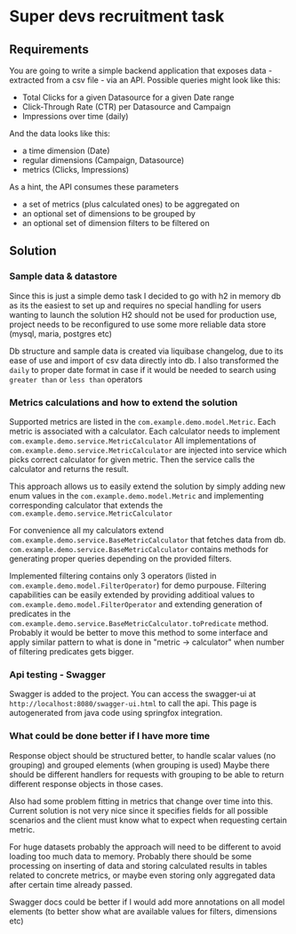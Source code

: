 # Super devs recruitment task

## Requirements
You are going to write a simple backend application that exposes data - extracted from a csv file - via an API. 
Possible queries might look like this: 
* Total Clicks for a given Datasource for a given Date range 
* Click-Through Rate (CTR) per Datasource and Campaign 
* Impressions over time (daily) 

And the data looks like this: 
* a time dimension (Date) 
* regular dimensions (Campaign, Datasource) 
* metrics (Clicks, Impressions) 

As a hint, the API consumes these parameters 
* a set of metrics (plus calculated ones) to be aggregated on 
* an optional set of dimensions to be grouped by 
* an optional set of dimension filters to be filtered on 

## Solution

### Sample data & datastore
Since this is just a simple demo task I decided to go with h2 in memory db as its the easiest to set up and requires no special handling for users wanting to launch the solution
H2 should not be used for production use, project needs to be reconfigured to use some more reliable data store (mysql, maria, postgres etc)

Db structure and sample data is created via liquibase changelog, due to its ease of use and import of csv data directly into db.
I also transformed the `daily` to proper date format in case if it would be needed to search using `greater than` or `less than` operators

### Metrics calculations and how to extend the solution
Supported metrics are listed in the `com.example.demo.model.Metric`.
Each metric is associated with a calculator. Each calculator needs to implement `com.example.demo.service.MetricCalculator`
All implementations of `com.example.demo.service.MetricCalculator` are injected into service which picks correct calculator for given metric.
Then the service calls the calculator and returns the result.

This approach allows us to easily extend the solution by simply adding new enum values in the `com.example.demo.model.Metric`
and implementing corresponding calculator that extends the `com.example.demo.service.MetricCalculator`

For convenience all my calculators extend `com.example.demo.service.BaseMetricCalculator` that fetches data from db.
`com.example.demo.service.BaseMetricCalculator` contains methods for generating proper queries depending on the provided filters.

Implemented filtering contains only 3 operators (listed in `com.example.demo.model.FilterOperator`) for demo purpouse.
Filtering capabilities can be easily extended by providing additioal values to `com.example.demo.model.FilterOperator` and 
extending generation of predicates in the `com.example.demo.service.BaseMetricCalculator.toPredicate` method.
Probably it would be better to move this method to some interface and apply similar pattern to what is done in "metric -> calculator" when number of filtering predicates gets bigger.


### Api testing - Swagger
Swagger is added to the project. You can access the swagger-ui at `http://localhost:8080/swagger-ui.html` to call the api.
This page is autogenerated from java code using springfox integration.


### What could be done better if I have more time
Response object should be structured better, to handle scalar values (no grouping) and grouped elements (when grouping is used)
Maybe there should be different handlers for requests with grouping to be able to return different response objects in those cases.

Also had some problem fitting in metrics that change over time into this. Current solution is not very nice since it specifies fields for all possible scenarios 
and the client must know what to expect when requesting certain metric.

For huge datasets probably the approach will need to be different to avoid loading too much data to memory.
Probably there should be some processing on inserting of data and storing calculated results in tables related to concrete metrics,
or maybe even storing only aggregated data after certain time already passed.

Swagger docs could be better if I would add more annotations on all model elements (to better show what are available values for filters, dimensions etc)